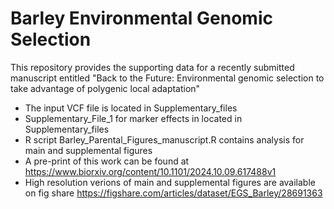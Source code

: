 # Barley Environmental Genomic Selection

This repository provides the supporting data for a recently submitted manuscript entitled "Back to the Future: Environmental genomic selection to take advantage of polygenic local adaptation"

* The input VCF file is located in Supplementary_files
*  Supplementary_File_1 for marker effects in located in Supplementary_files
*  R script Barley_Parental_Figures_manuscript.R contains analysis for main and supplemental figures
*  A pre-print of this work can be found at https://www.biorxiv.org/content/10.1101/2024.10.09.617488v1
* High resolution verions of main and supplemental figures are available on fig share https://figshare.com/articles/dataset/EGS_Barley/28691363

